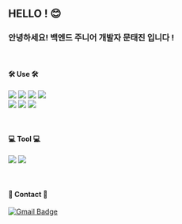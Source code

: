 ## HELLO ! 😊
### 안녕하세요! 백엔드 주니어 개발자 문태진 입니다 ! 

<br>

#### 🛠️  Use  🛠️
<img src="https://img.shields.io/badge/JAVA-FF3333?style=for-the-badge&logo=CoffeeScript&logoColor=white">   <img src="https://img.shields.io/badge/SpringBoot-6DB33F?style=for-the-badge&logo=Spring Boot&logoColor=white"> 
<img src="https://img.shields.io/badge/JPA-FE5F50?style=for-the-badge&logo=amazondynamodb&logoColor=white"> <img src="https://img.shields.io/badge/MyBatis-EF2D5E?style=for-the-badge&logo=bevy&logoColor=white"> 
<br>
<img src="https://img.shields.io/badge/Thymeleaf-005F0F?style=for-the-badge&logo=thymeleaf&logoColor=white"> <img src="https://img.shields.io/badge/JSP-FF3333?style=for-the-badge&logo=CoffeeScript&logoColor=white">
<img src="https://img.shields.io/badge/HTML/CSS-E34F26?style=for-the-badge&logo=html5&logoColor=white">

<br>

#### 💻  Tool  💻
<img src="https://img.shields.io/badge/Intellij IDEA-000000?style=for-the-badge&logo=intellijidea&logoColor=white"> <img src="https://img.shields.io/badge/Eclipse IDE-2C2255?style=for-the-badge&logo=eclipseide&logoColor=white"> 

<br>

#### 📧  Contact  📧
[![Gmail Badge](https://img.shields.io/badge/Gmail-d14836?style=flat-square&logo=Gmail&logoColor=white&link=mailto:jw98143@gmail.com)](mailto:jw98143@gmail.com)

 <br>


